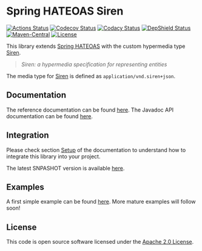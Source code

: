 # Spring HATEOAS Siren
[![Actions Status](https://github.com/ingogriebsch/spring-hateoas-siren/workflows/build/badge.svg?branch=master)](https://github.com/ingogriebsch/spring-hateoas-siren/actions)
[![Codecov Status](https://codecov.io/gh/ingogriebsch/spring-hateoas-siren/branch/master/graph/badge.svg)](https://codecov.io/gh/ingogriebsch/spring-hateoas-siren)
[![Codacy Status](https://api.codacy.com/project/badge/Grade/72bf0bf6f85f4e3ba1841cc7e4d0a8d8)](https://app.codacy.com/app/ingo.griebsch/spring-hateoas-siren?utm_source=github.com&utm_medium=referral&utm_content=ingogriebsch/spring-hateoas-siren&utm_campaign=Badge_Grade_Dashboard)
[![DepShield Status](https://depshield.sonatype.org/badges/ingogriebsch/spring-hateoas-siren/depshield.svg)](https://depshield.github.io)
[![Maven-Central](https://img.shields.io/maven-central/v/de.ingogriebsch.hateoas/spring-hateoas-siren?color=green)](https://search.maven.org/artifact/de.ingogriebsch.hateoas/spring-hateoas-siren)
[![License](http://img.shields.io/:license-apache-blue.svg)](http://www.apache.org/licenses/LICENSE-2.0.html)

This library extends [Spring HATEOAS][] with the custom hypermedia type [Siren][]. 
> _Siren: a hypermedia specification for representing entities_

The media type for [Siren][] is defined as `application/vnd.siren+json`.

## Documentation
The reference documentation can be found [here][Spring HATEOAS Siren]. The Javadoc API documentation can be found [here][Spring HATEOAS Siren Javadoc].

## Integration
Please check section [Setup][Spring HATEOAS Siren Setup] of the documentation to understand how to integrate this library into your project.

The latest SNPASHOT version is available [here][Sonatype Snapshots Repository].

## Examples
A first simple example can be found [here][Spring HATEOAS Siren Example]. More mature examples will follow soon!

## License
This code is open source software licensed under the [Apache 2.0 License](https://www.apache.org/licenses/LICENSE-2.0.html).

[Spring HATEOAS Siren]: https://ingogriebsch.github.io/spring-hateoas-siren/
[Spring HATEOAS Siren Setup]: https://ingogriebsch.github.io/spring-hateoas-siren/#setup
[Spring HATEOAS Siren Javadoc]: https://ingogriebsch.github.io/spring-hateoas-siren/apidocs/
[Spring HATEOAS Siren Example]: https://github.com/ingogriebsch/sample-spring-hateoas-siren/
[Spring HATEOAS]: https://docs.spring.io/spring-hateoas/docs/1.1.0.RELEASE/reference/html/
[Siren]: https://github.com/kevinswiber/siren
[Sonatype Snapshots Repository]: https://oss.sonatype.org/content/repositories/snapshots/de/ingogriebsch/hateoas/spring-hateoas-siren/
